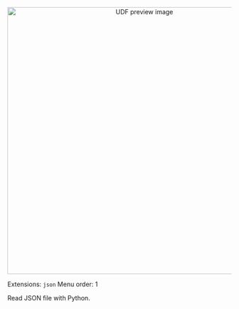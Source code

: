 <!--fused:pin=99-->
<!--fused:preview-->
<p align="center"><img src="https://fused-magic.s3.us-west-2.amazonaws.com/thumbnails/udf_cards/python_json.png" width="600" alt="UDF preview image"></p>

<!--fused:filePreview-->
Extensions: `json`
Menu order: 1

<!--fused:readme-->
Read JSON file with Python.
